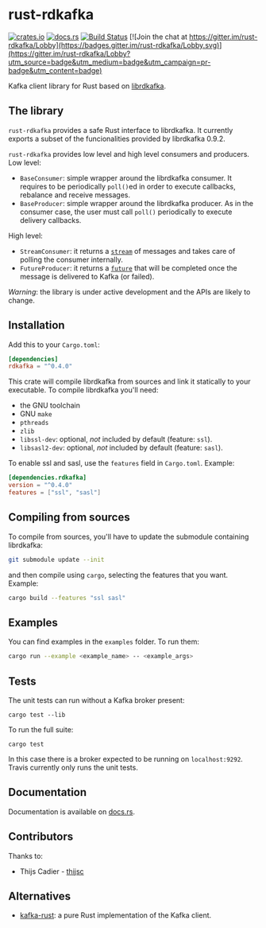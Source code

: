 # rust-rdkafka

[![crates.io](https://img.shields.io/crates/v/rdkafka.svg)](https://crates.io/crates/rdkafka)
[![docs.rs](https://docs.rs/rdkafka/badge.svg)](https://docs.rs/rdkafka/)
[![Build Status](https://travis-ci.org/fede1024/rust-rdkafka.svg?branch=master)](https://travis-ci.org/fede1024/rust-rdkafka)
[![Join the chat at https://gitter.im/rust-rdkafka/Lobby](https://badges.gitter.im/rust-rdkafka/Lobby.svg)](https://gitter.im/rust-rdkafka/Lobby?utm_source=badge&utm_medium=badge&utm_campaign=pr-badge&utm_content=badge)

Kafka client library for Rust based on [librdkafka].

## The library
`rust-rdkafka` provides a safe Rust interface to librdkafka.
It currently exports a subset of the funcionalities provided by librdkafka 0.9.2.

`rust-rdkafka` provides low level and high level consumers and producers. Low level:

* `BaseConsumer`: simple wrapper around the librdkafka consumer. It requires to be
  periodically `poll()`ed in order to execute callbacks, rebalance and receive messages.
* `BaseProducer`: simple wrapper around the librdkafka producer. As in the consumer case,
  the user must call `poll()` periodically to execute delivery callbacks.

High level:

 * `StreamConsumer`: it returns a [`stream`] of messages and takes care of polling the consumer
 internally.
 * `FutureProducer`: it returns a [`future`] that will be completed once the message is
 delivered to Kafka (or failed).

[librdkafka]: https://github.com/edenhill/librdkafka
[futures]: https://github.com/alexcrichton/futures-rs
[`future`]: https://docs.rs/futures/0.1.3/futures/trait.Future.html
[`stream`]: https://docs.rs/futures/0.1.3/futures/stream/trait.Stream.html

*Warning*: the library is under active development and the APIs are likely to change.

## Installation

Add this to your `Cargo.toml`:

```toml
[dependencies]
rdkafka = "^0.4.0"
```

This crate will compile librdkafka from sources and link it statically to your
executable. To compile librdkafka you'll need:

* the GNU toolchain
* GNU `make`
* `pthreads`
* `zlib`
* `libssl-dev`: optional, *not* included by default (feature: `ssl`).
* `libsasl2-dev`: optional, *not* included by default (feature: `sasl`).

To enable ssl and sasl, use the `features` field in `Cargo.toml`. Example:

```toml
[dependencies.rdkafka]
version = "^0.4.0"
features = ["ssl", "sasl"]
```

## Compiling from sources

To compile from sources, you'll have to update the submodule containing librdkafka:

```bash
git submodule update --init
```

and then compile using `cargo`, selecting the features that you want. Example:

```bash
cargo build --features "ssl sasl"
```

## Examples

You can find examples in the `examples` folder. To run them:

```bash
cargo run --example <example_name> -- <example_args>
```

## Tests

The unit tests can run without a Kafka broker present:

```
cargo test --lib
```

To run the full suite:

```
cargo test
```

In this case there is a broker expected to be running on
`localhost:9292`. Travis currently only runs the unit tests.

## Documentation

Documentation is available on [docs.rs](https://docs.rs/rdkafka/).

## Contributors

Thanks to:
* Thijs Cadier - [thijsc](https://github.com/thijsc)

## Alternatives

* [kafka-rust]: a pure Rust implementation of the Kafka client.

[kafka-rust]: https://github.com/spicavigo/kafka-rust
